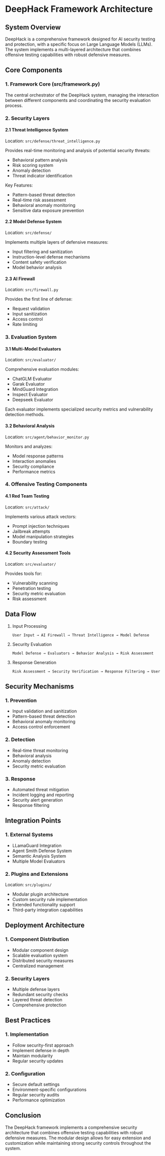 # DeepHack Framework Architecture

## System Overview

DeepHack is a comprehensive framework designed for AI security testing and protection, with a specific focus on Large Language Models (LLMs). The system implements a multi-layered architecture that combines offensive testing capabilities with robust defensive measures.

## Core Components

### 1. Framework Core (src/framework.py)
The central orchestrator of the DeepHack system, managing the interaction between different components and coordinating the security evaluation process.

### 2. Security Layers

#### 2.1 Threat Intelligence System
Location: `src/defense/threat_intelligence.py`

Provides real-time monitoring and analysis of potential security threats:
- Behavioral pattern analysis
- Risk scoring system
- Anomaly detection
- Threat indicator identification

Key Features:
- Pattern-based threat detection
- Real-time risk assessment
- Behavioral anomaly monitoring
- Sensitive data exposure prevention

#### 2.2 Model Defense System
Location: `src/defense/`

Implements multiple layers of defensive measures:
- Input filtering and sanitization
- Instruction-level defense mechanisms
- Content safety verification
- Model behavior analysis

#### 2.3 AI Firewall
Location: `src/firewall.py`

Provides the first line of defense:
- Request validation
- Input sanitization
- Access control
- Rate limiting

### 3. Evaluation System

#### 3.1 Multi-Model Evaluators
Location: `src/evaluator/`

Comprehensive evaluation modules:
- ChatGLM Evaluator
- Garak Evaluator
- MindGuard Integration
- Inspect Evaluator
- Deepseek Evaluator

Each evaluator implements specialized security metrics and vulnerability detection methods.

#### 3.2 Behavioral Analysis
Location: `src/agent/behavior_monitor.py`

Monitors and analyzes:
- Model response patterns
- Interaction anomalies
- Security compliance
- Performance metrics

### 4. Offensive Testing Components

#### 4.1 Red Team Testing
Location: `src/attack/`

Implements various attack vectors:
- Prompt injection techniques
- Jailbreak attempts
- Model manipulation strategies
- Boundary testing

#### 4.2 Security Assessment Tools
Location: `src/evaluator/`

Provides tools for:
- Vulnerability scanning
- Penetration testing
- Security metric evaluation
- Risk assessment

## Data Flow

1. Input Processing
   ```
   User Input → AI Firewall → Threat Intelligence → Model Defense
   ```

2. Security Evaluation
   ```
   Model Defense → Evaluators → Behavior Analysis → Risk Assessment
   ```

3. Response Generation
   ```
   Risk Assessment → Security Verification → Response Filtering → User
   ```

## Security Mechanisms

### 1. Prevention
- Input validation and sanitization
- Pattern-based threat detection
- Behavioral anomaly monitoring
- Access control enforcement

### 2. Detection
- Real-time threat monitoring
- Behavioral analysis
- Anomaly detection
- Security metric evaluation

### 3. Response
- Automated threat mitigation
- Incident logging and reporting
- Security alert generation
- Response filtering

## Integration Points

### 1. External Systems
- LLamaGuard Integration
- Agent Smith Defense System
- Semantic Analysis System
- Multiple Model Evaluators

### 2. Plugins and Extensions
Location: `src/plugins/`

- Modular plugin architecture
- Custom security rule implementation
- Extended functionality support
- Third-party integration capabilities

## Deployment Architecture

### 1. Component Distribution
- Modular component design
- Scalable evaluation system
- Distributed security measures
- Centralized management

### 2. Security Layers
- Multiple defense layers
- Redundant security checks
- Layered threat detection
- Comprehensive protection

## Best Practices

### 1. Implementation
- Follow security-first approach
- Implement defense in depth
- Maintain modularity
- Regular security updates

### 2. Configuration
- Secure default settings
- Environment-specific configurations
- Regular security audits
- Performance optimization

## Conclusion

The DeepHack framework implements a comprehensive security architecture that combines offensive testing capabilities with robust defensive measures. The modular design allows for easy extension and customization while maintaining strong security controls throughout the system.